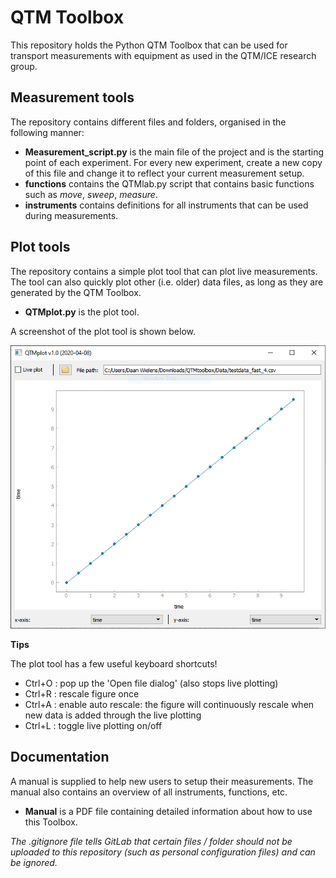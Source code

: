 # QTM Toolbox
This repository holds the Python QTM Toolbox that can be used for transport measurements with equipment as used in the QTM/ICE research group. 

## Measurement tools
The repository contains different files and folders, organised in the following manner:
* **Measurement_script.py** is the main file of the project and is the starting point of each experiment. For every new experiment, create a new copy of this file and change it to reflect your current measurement setup.
* **functions** contains the QTMlab.py script that contains basic functions such as _move_, _sweep_, _measure_. 
* **instruments** contains definitions for all instruments that can be used during measurements. 

## Plot tools
The repository contains a simple plot tool that can plot live measurements. The tool can also quickly plot other (i.e. older) data files, as long as they are generated by the QTM Toolbox.
* **QTMplot.py** is the plot tool.

A screenshot of the plot tool is shown below. 

![QTMplot.py](images/QTMplot_screenshot.PNG)

**Tips** 

The plot tool has a few useful keyboard shortcuts!
* Ctrl+O : pop up the 'Open file dialog' (also stops live plotting)
* Ctrl+R : rescale figure once
* Ctrl+A : enable auto rescale: the figure will continuously rescale when new data is added through the live plotting
* Ctrl+L : toggle live plotting on/off

## Documentation
A manual is supplied to help new users to setup their measurements. The manual also contains an overview of all instruments, functions, etc.
* **Manual** is a PDF file containing detailed information about how to use this Toolbox.


_The .gitignore file tells GitLab that certain files / folder should not be uploaded to this repository (such as personal configuration files) and can be ignored._